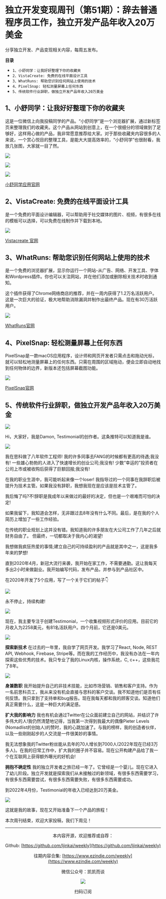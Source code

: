 # 独立开发变现周刊（第51期）：辞去普通程序员工作，独立开发产品年收入20万美金

分享独立开发、产品变现相关内容，每周五发布。

**目录**
- `1、小舒同学：让我好好整理下你的收藏夹`
- `2、VistaCreate: 免费的在线平面设计工具`
- `3、WhatRuns: 帮助您识别任何网站上使用的技术`
- `4、PixelSnap: 轻松测量屏幕上任何东西`
- `5、传统软件行业辞职，做独立开发产品年收入20万美金`


## 1、小舒同学：让我好好整理下你的收藏夹

这是一位微信上向我投稿同学的产品。“小舒同学”是一个浏览器扩展，通过新标签页来整理我们的收藏夹。这个产品从网站到创意上，在一个很细分的领域做到了足够好，这样用心做的产品，我非常愿意推荐给大家。对于那些收藏夹内容很多的人来说，一个赏心悦目的整理工具，是能大大提高效率的，“小舒同学”也很耐看，我放几张图，大家就一目了然。

![](https://tva1.sinaimg.cn/large/e6c9d24ely1h1hobgi4ylj21se0p0q6l.jpg)

![](https://tva1.sinaimg.cn/large/e6c9d24ely1h1hobir20jj21gk0nqtd6.jpg)

![](https://tva1.sinaimg.cn/large/e6c9d24ely1h1hobifzhkj21hc0p2go4.jpg)

[小舒同学应用官网](https://xiaoshu.app/)

## 2、VistaCreate: 免费的在线平面设计工具

是一个免费的平面设计编辑器，可以帮助用于社交媒体的图片、视频，有很多在线的模板可以选择，可以免费在线制作并下载到本地。

![](https://tva1.sinaimg.cn/large/e6c9d24ely1h1hobic49pj21rw0u0wk6.jpg)

[Vistacreate 官网](https://create.vista.com/)

## 3、WhatRuns: 帮助您识别任何网站上使用的技术

是一个免费的浏览器扩展，显示你运行一个网站-从广告、网络、开发工具、字体和Wordpress插件。你也可以关注网站，并在他们添加或删除相关技术时收到通知。

这个插件获得了Chrome网络商店的推荐，并在一周内获得了1.2万名活跃用户。这是一次巨大的验证，极大地帮助消除漏洞并制作出最终产品。现在有30万活跃用户。

![](https://tva1.sinaimg.cn/large/e6c9d24ely1h1hobi1n65j20hs0b4ab6.jpg)

[WhatRuns官网](https://www.whatruns.com/)

## 4、PixelSnap: 轻松测量屏幕上任何东西

PixelSnap是一款macOS应用程序，设计师和网页开发者只需点击和拖动光标，就可以轻松地测量屏幕上的任何东西。只需在周围的区域拖动，便会立即自动地找到任何物体的边界，新版本还包括屏幕截图功能。

![](https://tva1.sinaimg.cn/large/e6c9d24ely1h1hobhvvm6j219m0puwgj.jpg)

[PixelSnap官网](https://getpixelsnap.com/)

## 5、传统软件行业辞职，做独立开发产品年收入20万美金

![](https://tva1.sinaimg.cn/large/e6c9d24ely1h1hobhqjpej20b40b4aal.jpg)

Hi，大家好，我是Damon, Testimonial的创作者。这条推特可以知道我是谁。

![](https://tva1.sinaimg.cn/large/e6c9d24ely1h1hobhl7xuj20sk0t00v7.jpg)

我在思科做了八年软件工程师!
我的许多同事去FANG的时候都有更高的待遇;我没有!
一些雄心勃勃的人进入了快速增长的创业公司;我没有!
少数“幸运的”投资者在公司上市或被收购后获得了巨额回报;我没有!

在我的职业生涯中，我可能听起来像一个loser! 我指导过的一个同事在我辞职后被提升为技术主管。如果我没有辞职，我想我现在是应该是技术主管了。

我后悔了吗?不!辞职是我成年以来做过的最好的决定，但也是一个艰难而可怕的决定!

如果我留下，我知道会怎样，无非跟过去8年没有什么不同。最后，是在我的个人简历上增加了一些工作经验。

在传统的职业规划上这并没有错。我知道我的许多朋友在大公司工作了几年之后就财务自由了。
但最终，一切都取决于我内心的渴望!

我想做我疯狂热爱的事情;建立自己的可持续盈利的产品就是其中之一，这是我多年来的梦想!

直到2020年4月，新冠大流行来袭，我开始在家工作，不需要通勤。这让我每天多出2小时来做副业。我开始编写代码，发布产品，并参与到产品社区中。

在2020年开发了5个应用，写了一个关于它们的帖子👇

![](https://tva1.sinaimg.cn/large/e6c9d24ely1h1hobhgf8oj20q20wadk3.jpg)

永不停止，持续构建!

![](https://tva1.sinaimg.cn/large/e6c9d24ely1h1hobhbjzxj20p00fvq64.jpg)

现在，我主要专注于创建Testimonial，一个收集视频形式评价的应用。目前它的月收入为2258美元，有81名活跃用户。四个月前，它还是0美元。

![](https://tva1.sinaimg.cn/large/e6c9d24ely1h1hobh6xdjj212g0d6jsh.jpg)

**探索新技术**
在过去的一年里，我自学了网页开发。我学习了React, Node, REST API, Webhook, Firebase, Stripe等。而在我的工作经历中，我没有办法在一年内探索这些优秀的技术。我只专业了我的Linux内核，操作系统，C, c++，这些我花了8年。

![](https://tva1.sinaimg.cn/large/e6c9d24ely1h1hobh2voej21900u00vz.jpg)

**身兼数职**
我开始提升自己的非技术技能，比如市场营销、销售和客户支持。作为一名前思科员工，我从来没有机会直接与思科的客户交谈。我不知道他们是否有任何反馈。我只拿到了支持单和bug报告。现在我每天都和我的顾客交谈。知道他们真正需要什么，这是一种巨大的满足感。

**扩大我的影响力**
我也有机会通过Twitter在公众面前建立自己的网站，并结识了许多伟大的人!我仍然清楚地记得，当我第一次得到我最大的偶像Pieter Levels (Nomadlist的创始人)的赞时，我的心跳加速了。与我的榜样，我的创造者伙伴，以及一些刚刚起步的人交流是一件很美妙的事情。

我无法想象我的Twitter粉丝能从去年的70人增长到7000人(2022年现在已经3万多人)。在我的日常工作中，扩大我的圈子并不容易。现在公开构建产品给了我一个在互联网上获得额外曝光的好机会!

**拥抱不确定性**
我的独立开发者之旅已经一年了。它曾经是一个婴儿。现在它进入了幼儿阶段。独立开发就是探索我们从未接触过的新领域，有很多东西需要学习，有很多东西需要尝试，有很多东西需要失败，有很多东西需要成功。

到2022年4月份，Testimonial的年收入已经达到20万美金。

![](https://tva1.sinaimg.cn/large/e6c9d24ely1h1hobgpw77j20u00yxjug.jpg)

这就是我的故事，现在又开始准备下一个产品的旅程！

本次周刊结束，欢迎大家投稿，我们下周见！

---
<center>
本内容开源，欢迎推荐或自荐：

Github: [https://github.com/ljinkai/weekly](https://github.com/ljinkai/weekly)

往期内容合集: [https://www.ezindie.com/weekly](https://www.ezindie.com/weekly)

微信公众号：凯凯而谈

![](http://qiniu.gafata.com/2019-03-17-web-bear.jpg?imageView2/2/w/200)

扫码订阅
</center>